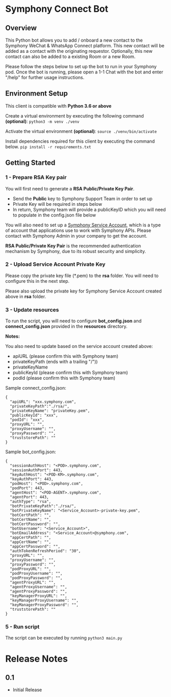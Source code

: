 # Symphony Connect Bot

## Overview
This Python bot allows you to add / onboard a new contact to the Symphony WeChat & WhatsApp Connect platform.
This new contact will be added as a contact with the originating requestor.
Optionally, this new contact can also be added to a existing Room or a new Room.

Please follow the steps below to set up the bot to run in your Symphony pod. Once the bot is running, please open a 1-1 Chat with the bot and enter "/help" for further usage instructions.

## Environment Setup
This client is compatible with **Python 3.6 or above**

Create a virtual environment by executing the following command **(optional)**:
``python3 -m venv ./venv``

Activate the virtual environment **(optional)**:
``source ./venv/bin/activate``

Install dependencies required for this client by executing the command below.
``pip install -r requirements.txt``


## Getting Started
### 1 - Prepare RSA Key pair
You will first need to generate a **RSA Public/Private Key Pair**.
- Send the **Public** key to Symphony Support Team in order to set up 
- Private Key will be required in steps below
- In return, Symphony team will provide a publicKeyID which you will need to populate in the config.json file below

You will also need to set up a [Symphony Service Account](https://support.symphony.com/hc/en-us/articles/360000720863-Create-a-new-service-account), which is a type of account that applications use to work with Symphony APIs. Please contact with Symphony Admin in your company to get the account.

**RSA Public/Private Key Pair** is the recommended authentication mechanism by Symphony, due to its robust security and simplicity.


### 2 - Upload Service Account Private Key
Please copy the private key file (*.pem) to the **rsa** folder. You will need to configure this in the next step.

Please also upload the private key for Symphony Service Account created above in **rsa** folder.

### 3 - Update resources

To run the script, you will need to configure **bot_config.json** and **connect_config.json** provided in the **resources** directory. 

**Notes:**

You also need to update based on the service account created above:
- apiURL (please confirm this with Symphony team)
- privateKeyPath (ends with a trailing "/"))
- privateKeyName
- publicKeyId (please confirm this with Symphony team)
- podId (please confirm this with Symphony team)


Sample connect_config.json:

    {
      "apiURL": "xxx.symphony.com",
      "privateKeyPath":"./rsa/",
      "privateKeyName": "privateKey.pem",
      "publicKeyId": "xxx",
      "podId": "xxx",
      "proxyURL": "",
      "proxyUsername": "",
      "proxyPassword": "",
      "truststorePath": ""
    }



Sample bot_config.json:

    {
      "sessionAuthHost": "<POD>.symphony.com",
      "sessionAuthPort": 443,
      "keyAuthHost": "<POD-KM>.symphony.com",
      "keyAuthPort": 443,
      "podHost": "<POD>.symphony.com",
      "podPort": 443,
      "agentHost": "<POD-AGENT>.symphony.com",
      "agentPort": 443,
      "authType": "rsa",
      "botPrivateKeyPath":"./rsa/",
      "botPrivateKeyName": "<Service_Account>-private-key.pem",
      "botCertPath": "",
      "botCertName": "",
      "botCertPassword": "",
      "botUsername": "<Service_Account>",
      "botEmailAddress": "<Service_Account>@symphony.com",
      "appCertPath": "",
      "appCertName": "",
      "appCertPassword": "",
      "authTokenRefreshPeriod": "30",
      "proxyURL": "",
      "proxyUsername": "",
      "proxyPassword": "",
      "podProxyURL": "",
      "podProxyUsername": "",
      "podProxyPassword": "",
      "agentProxyURL": "",
      "agentProxyUsername": "",
      "agentProxyPassword": "",
      "keyManagerProxyURL": "",
      "keyManagerProxyUsername": "",
      "keyManagerProxyPassword": "",
      "truststorePath": ""
    }


### 5 - Run script
The script can be executed by running
``python3 main.py`` 


# Release Notes

## 0.1
- Initial Release

